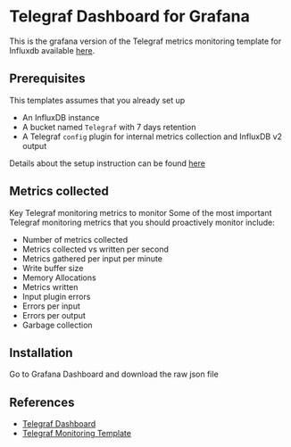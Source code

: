 # Telegraf Dashboard for Grafana

This is the grafana version of the Telegraf metrics monitoring template for Influxdb available [here](https://github.com/influxdata/community-templates/tree/master/telegraf).

## Prerequisites
This templates assumes that you already set up
* An InfluxDB instance
* A bucket named `Telegraf` with 7 days retention
* A Telegraf `config` plugin for internal metrics collection and InfluxDB v2 output

Details about the setup instruction can be found [here](https://github.com/influxdata/community-templates/tree/master/telegraf)

## Metrics collected
Key Telegraf monitoring metrics to monitor
Some of the most important Telegraf monitoring metrics that you should proactively monitor include:

* Number of metrics collected
* Metrics collected vs written per second
* Metrics gathered per input per minute
* Write buffer size
* Memory Allocations
* Metrics written
* Input plugin errors
* Errors per input
* Errors per output
* Garbage collection

## Installation
Go to Grafana Dashboard and download the raw json file 


## References
* [Telegraf Dashboard](https://github.com/influxdata/community-templates/tree/master/telegraf)
* [Telegraf Monitoring Template](https://www.influxdata.com/influxdb-templates/telegraf-monitor/)
